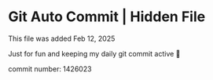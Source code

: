 # Git Auto Commit | Hidden File

This file was added Feb 12, 2025

Just for fun and keeping my daily git commit active 🤪

commit number: 1426023
